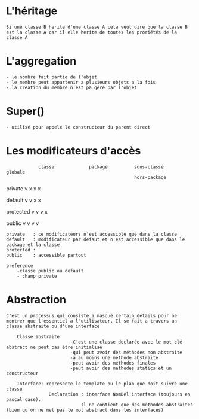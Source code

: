 # L'héritage
    Si une classe B herite d'une classe A cela veut dire que la classe B est la classe A car il elle herite de toutes les proriétés de la classe A

# L'aggregation
    - le nombre fait partie de l'objet
    - le membre peut appartenir a plusieurs objets a la fois
    - la creation du membre n'est pa géré par l'objet 
    
# Super()
    - utilisé pour appelé le constructeur du parent direct


# Les modificateurs d'accès 


                classe             package          sous-classe             globale
                                                    hors-package

private            v                    x               x                       x

default            v                    v               x                       x

protected          v                    v               v                       x

public              v                   v               v                       v

    private   : ce modificateurs n'est accessible que dans la classe
    default   : modificateur par defaut et n'est accessible que dans le package et la classe
    protected :  
    public    : accessible partout

    preference 
        -classe public ou default
        - champ private

# Abstraction
    C'est un processus qui consiste a masqué certain détails pour ne montrer que l'essentiel a l'utilisateur. Il se fait a travers un classe abstraite ou d'une interface

        Classe abstraite: 
                            -C'est une classe declarée avec le mot clé abstract ne peut pas être initialisé 
                            -qui peut avoir des méthodes non abstraite
                            -a au moins une méthode abstraite
                            -peut avoir des méthodes finales
                            -peut avoir des méthodes statics et un  constructeur

        Interface: represente le template ou le plan que doit suivre une classe 
                    Declaration : interface NomDel'interface (toujours en pascal case).
                                Il ne contient que des méthodes abstraites (bien qu'on ne met pas le mot abstract dans les interfaces)